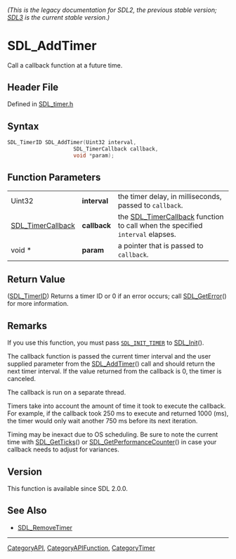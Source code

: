 ###### (This is the legacy documentation for SDL2, the previous stable version; [SDL3](https://wiki.libsdl.org/SDL3/) is the current stable version.)
# SDL_AddTimer

Call a callback function at a future time.

## Header File

Defined in [SDL_timer.h](https://github.com/libsdl-org/SDL/blob/SDL2/include/SDL_timer.h)

## Syntax

```c
SDL_TimerID SDL_AddTimer(Uint32 interval,
                     SDL_TimerCallback callback,
                     void *param);
```

## Function Parameters

|                                        |              |                                                                                                    |
| -------------------------------------- | ------------ | -------------------------------------------------------------------------------------------------- |
| Uint32                                 | **interval** | the timer delay, in milliseconds, passed to `callback`.                                            |
| [SDL_TimerCallback](SDL_TimerCallback) | **callback** | the [SDL_TimerCallback](SDL_TimerCallback) function to call when the specified `interval` elapses. |
| void *                                 | **param**    | a pointer that is passed to `callback`.                                                            |

## Return Value

([SDL_TimerID](SDL_TimerID)) Returns a timer ID or 0 if an error occurs;
call [SDL_GetError](SDL_GetError)() for more information.

## Remarks

If you use this function, you must pass [`SDL_INIT_TIMER`](SDL_INIT_TIMER)
to [SDL_Init](SDL_Init)().

The callback function is passed the current timer interval and the user
supplied parameter from the [SDL_AddTimer](SDL_AddTimer)() call and should
return the next timer interval. If the value returned from the callback is
0, the timer is canceled.

The callback is run on a separate thread.

Timers take into account the amount of time it took to execute the
callback. For example, if the callback took 250 ms to execute and returned
1000 (ms), the timer would only wait another 750 ms before its next
iteration.

Timing may be inexact due to OS scheduling. Be sure to note the current
time with [SDL_GetTicks](SDL_GetTicks)() or
[SDL_GetPerformanceCounter](SDL_GetPerformanceCounter)() in case your
callback needs to adjust for variances.

## Version

This function is available since SDL 2.0.0.

## See Also

- [SDL_RemoveTimer](SDL_RemoveTimer)

----
[CategoryAPI](CategoryAPI), [CategoryAPIFunction](CategoryAPIFunction), [CategoryTimer](CategoryTimer)

